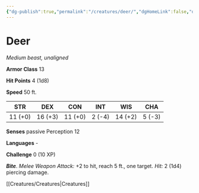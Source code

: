 ```yaml
---
{"dg-publish":true,"permalink":"/creatures/deer/","dgHomeLink":false,"dgPassFrontmatter":true}
---
```



# Deer

*Medium beast, unaligned*

**Armor Class** 13

**Hit Points** 4 (1d8)

**Speed** 50 ft.

| STR     | DEX     | CON     | INT    | WIS     | CHA    |
|---------|---------|---------|--------|---------|--------|
| 11 (+0) | 16 (+3) | 11 (+0) | 2 (-4) | 14 (+2) | 5 (-3) |

**Senses** passive Perception 12

**Languages** -

**Challenge** 0 (10 XP)


***Bite***. *Melee Weapon Attack:* +2 to hit, reach 5 ft., one target. *Hit:* 2 (1d4) piercing damage.


[[Creatures/Creatures|Creatures]]